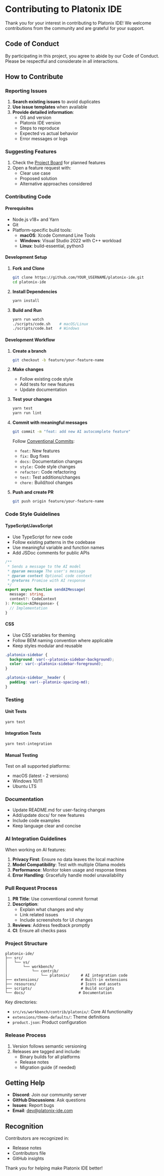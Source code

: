 # Contributing to Platonix IDE

Thank you for your interest in contributing to Platonix IDE! We welcome contributions from the community and are grateful for your support.

## Code of Conduct

By participating in this project, you agree to abide by our Code of Conduct. Please be respectful and considerate in all interactions.

## How to Contribute

### Reporting Issues

1. **Search existing issues** to avoid duplicates
2. **Use issue templates** when available
3. **Provide detailed information**:
   - OS and version
   - Platonix IDE version
   - Steps to reproduce
   - Expected vs actual behavior
   - Error messages or logs

### Suggesting Features

1. Check the [Project Board](https://github.com/nexisnetwork/platonix-ide/projects/1) for planned features
2. Open a feature request with:
   - Clear use case
   - Proposed solution
   - Alternative approaches considered

### Contributing Code

#### Prerequisites

- Node.js v18+ and Yarn
- Git
- Platform-specific build tools:
  - **macOS**: Xcode Command Line Tools
  - **Windows**: Visual Studio 2022 with C++ workload
  - **Linux**: build-essential, python3

#### Development Setup

1. **Fork and Clone**
   ```bash
   git clone https://github.com/YOUR_USERNAME/platonix-ide.git
   cd platonix-ide
   ```

2. **Install Dependencies**
   ```bash
   yarn install
   ```

3. **Build and Run**
   ```bash
   yarn run watch
   ./scripts/code.sh    # macOS/Linux
   ./scripts/code.bat   # Windows
   ```

#### Development Workflow

1. **Create a branch**
   ```bash
   git checkout -b feature/your-feature-name
   ```

2. **Make changes**
   - Follow existing code style
   - Add tests for new features
   - Update documentation

3. **Test your changes**
   ```bash
   yarn test
   yarn run lint
   ```

4. **Commit with meaningful messages**
   ```bash
   git commit -m "feat: add new AI autocomplete feature"
   ```

   Follow [Conventional Commits](https://www.conventionalcommits.org/):
   - `feat:` New features
   - `fix:` Bug fixes
   - `docs:` Documentation changes
   - `style:` Code style changes
   - `refactor:` Code refactoring
   - `test:` Test additions/changes
   - `chore:` Build/tool changes

5. **Push and create PR**
   ```bash
   git push origin feature/your-feature-name
   ```

### Code Style Guidelines

#### TypeScript/JavaScript

- Use TypeScript for new code
- Follow existing patterns in the codebase
- Use meaningful variable and function names
- Add JSDoc comments for public APIs

```typescript
/**
 * Sends a message to the AI model
 * @param message The user's message
 * @param context Optional code context
 * @returns Promise with AI response
 */
export async function sendAIMessage(
  message: string, 
  context?: CodeContext
): Promise<AIResponse> {
  // Implementation
}
```

#### CSS

- Use CSS variables for theming
- Follow BEM naming convention where applicable
- Keep styles modular and reusable

```css
.platonix-sidebar {
  background: var(--platonix-sidebar-background);
  color: var(--platonix-sidebar-foreground);
}

.platonix-sidebar__header {
  padding: var(--platonix-spacing-md);
}
```

### Testing

#### Unit Tests

```bash
yarn test
```

#### Integration Tests

```bash
yarn test-integration
```

#### Manual Testing

Test on all supported platforms:
- macOS (latest - 2 versions)
- Windows 10/11
- Ubuntu LTS

### Documentation

- Update README.md for user-facing changes
- Add/update docs/ for new features
- Include code examples
- Keep language clear and concise

### AI Integration Guidelines

When working on AI features:

1. **Privacy First**: Ensure no data leaves the local machine
2. **Model Compatibility**: Test with multiple Ollama models
3. **Performance**: Monitor token usage and response times
4. **Error Handling**: Gracefully handle model unavailability

### Pull Request Process

1. **PR Title**: Use conventional commit format
2. **Description**: 
   - Explain what changes and why
   - Link related issues
   - Include screenshots for UI changes
3. **Reviews**: Address feedback promptly
4. **CI**: Ensure all checks pass

### Project Structure

```
platonix-ide/
├── src/
│   └── vs/
│       └── workbench/
│           └── contrib/
│               └── platonix/     # AI integration code
├── extensions/                   # Built-in extensions
├── resources/                    # Icons and assets
├── scripts/                      # Build scripts
└── docs/                        # Documentation
```

Key directories:
- `src/vs/workbench/contrib/platonix/`: Core AI functionality
- `extensions/theme-defaults/`: Theme definitions
- `product.json`: Product configuration

### Release Process

1. Version follows semantic versioning
2. Releases are tagged and include:
   - Binary builds for all platforms
   - Release notes
   - Migration guide (if needed)

## Getting Help

- **Discord**: Join our community server
- **GitHub Discussions**: Ask questions
- **Issues**: Report bugs
- **Email**: dev@platonix-ide.com

## Recognition

Contributors are recognized in:
- Release notes
- Contributors file
- GitHub insights

Thank you for helping make Platonix IDE better!